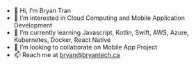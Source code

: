 - 👋 Hi, I’m Bryan Tran
- 👀 I’m interested in Cloud Computing and Mobile Application Development
- 🌱 I’m currently learning Javascript, Kotlin, Swift, AWS, Azure, Kubernetes, Docker, React Native 
- 💞️ I’m looking to collaborate on Mobile App Project
- 📫 Reach me at bryan@bryantech.ca

<!---
DucMinhKhoiTran/DucMinhKhoiTran is a ✨ special ✨ repository because its `README.md` (this file) appears on your GitHub profile.
You can click the Preview link to take a look at your changes.
--->
